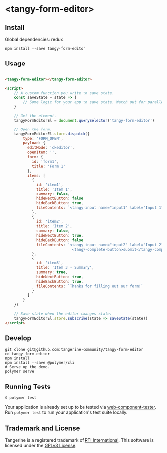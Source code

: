 # \<tangy-form-editor\>

## Install
Global dependencies: redux

```
npm install --save tangy-form-editor
```

## Usage

```html

<tangy-form-editor></tangy-form-editor>

<script>
    // A custom function you write to save state.
    const saveState = state => {
        // Some logic for your app to save state. Watch out for parallel saves. Consider RxJS.
    }

    // Get the element.
    tangyFormEditorEl = document.querySelector('tangy-form-editor')

    // Open the form.
    tangyFormEditorEl.store.dispatch({
        type: 'FORM_OPEN',
        payload: {
          editMode: 'ckeditor', 
          openItem: '',
          form: {
            id: 'form1',
            title: 'Form 1'
          },
          items: [
            {
              id: 'item1',
              title: 'Item 1',
              summary: false,
              hideNextButton: false,
              hideBackButton: true,
              fileContents: `<tangy-input name="input1" label="Input 1"></tangy-input>`
            },
            {
              id: 'item2',
              title: 'Item 2',
              summary: false,
              hideNextButton: true,
              hideBackButton: false,
              fileContents: `<tangy-input name="input2" label="Input 2"></tangy-input> <br>
                              <tangy-complete-button>submit</tangy-complete-button>`
            },
            {
              id: 'item3',
              title: 'Item 3 - Summary',
              summary: true,
              hideNextButton: true,
              hideBackButton: true,
              fileContents: `Thanks for filling out our form!`
            }
          ]
        }
    })

    // Save state when the editor changes state.
    tangyFormEditorEl.store.subscribe(state => saveState(state))
</script>
```

## Develop
```
git clone git@github.com:tangerine-community/tangy-form-editor
cd tangy-form-editor
npm install
npm install --save @polymer/cli
# Serve up the demo.
polymer serve
```

## Running Tests

```
$ polymer test
```

Your application is already set up to be tested via [web-component-tester](https://github.com/Polymer/web-component-tester). Run `polymer test` to run your application's test suite locally.

## Trademark and License
Tangerine is a registered trademark of [RTI International](https://rti.org). This software is licensed under the [GPLv3 License](https://www.gnu.org/licenses/gpl-3.0.en.html).
